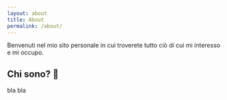 ```yaml
---
layout: about
title: About
permalink: /about/
---
```


Benvenuti nel mio sito personale in cui troverete tutto ciò di cui mi interesso e mi occupo.

## Chi sono? :thinking:
bla bla
